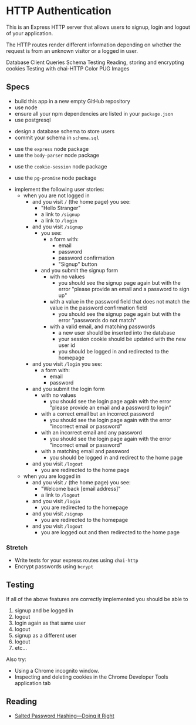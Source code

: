 # HTTP Authentication

This is an Express HTTP server that allows users to signup, login and logout of your application.

The HTTP routes render different information depending on whether the request is from an unknown visitor or a logged in user.

Database
  Client
  Queries
  Schema
  Testing
Reading, storing and encrypting cookies
  Testing with chai-HTTP
Color
  PUG
  Images


## Specs
* build this app in a new empty GitHub repository
* use node
* ensure all your npm dependencies are listed in your `package.json`
* use postgresql
- design a database schema to store users
- commit your schema in `schema.sql`
* use the `express` node package
* use the `body-parser` node package
- use the `cookie-session` node package
* use the `pg-promise` node package
- implement the following user stories:
  - when you are not logged in
    - and you visit `/` (the home page) you see:
      - "Hello Stranger"
      - a link to `/signup`
      - a link to `/login`
    - and you visit `/signup`
      - you see:
        - a form with:
          - email
          - password
          - password confirmation
          - "Signup" button
      - and you submit the signup form
        - with no values
          - you should see the signup page again but with the error "please provide
          an email and a password to sign up"
        - with a value in the password field that
          does not match the value in the password confirmation field
          - you should see the signup page again but with the error "passwords do
          not match"
        - with a valid email, and matching passwords
          - a new user should be inserted into the database
          - your session cookie should be updated with the new user id
          - you should be logged in and redirected to the homepage
    - and you visit `/login` you see:
      - a form with:
        - email
        - password
    - and you submit the login form
      - with no values
        - you should see the login page again with the error "please provide an
        email and a password to login"
      - with a correct email but an incorrect password
        - you should see the login page again with the error "incorrect email
        or password"
      - with an incorrect email and any password
        - you should see the login page again with the error "incorrect email
        or password"
      - with a matching email and password
        - you should be logged in and redirect to the home page
    - and you visit `/logout`
      - you are redirected to the home page
  - when you are logged in
    - and you visit `/` (the home page) you see:
      - "Welcome back [email address]"
      - a link to `/logout`
    - and you visit `/login`
      - you are redirected to the homepage
    - and you visit `/signup`
      - you are redirected to the homepage
    - and you visit `/logout`
      - you are logged out and then redirected to the home page

### Stretch

- Write tests for your express routes using `chai-http`
- Encrypt passwords using `bcrypt`

## Testing

If all of the above features are correctly implemented you should be able to

1. signup and be logged in
1. logout
1. login again as that same user
1. logout
1. signup as a different user
1. logout
1. etc…

Also try:

- Using a Chrome incognito window.
- Inspecting and deleting cookies in the Chrome Developer Tools application tab

## Reading

- [Salted Password Hashing—Doing it Right](https://crackstation.net/hashing-security.htm)

